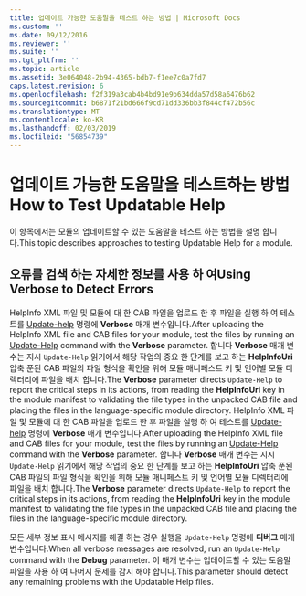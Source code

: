 ```yaml
---
title: 업데이트 가능한 도움말을 테스트 하는 방법 | Microsoft Docs
ms.custom: ''
ms.date: 09/12/2016
ms.reviewer: ''
ms.suite: ''
ms.tgt_pltfrm: ''
ms.topic: article
ms.assetid: 3e064048-2b94-4365-bdb7-f1ee7c0a7fd7
caps.latest.revision: 6
ms.openlocfilehash: f2f319a3cab4b4bd91e9b634dda57d58a6476b62
ms.sourcegitcommit: b6871f21bd666f9cd71dd336bb3f844cf472b56c
ms.translationtype: MT
ms.contentlocale: ko-KR
ms.lasthandoff: 02/03/2019
ms.locfileid: "56854739"
---
```

# <a name="how-to-test-updatable-help"></a><span data-ttu-id="184f9-102">업데이트 가능한 도움말을 테스트하는 방법</span><span class="sxs-lookup"><span data-stu-id="184f9-102">How to Test Updatable Help</span></span>

<span data-ttu-id="184f9-103">이 항목에서는 모듈의 업데이트할 수 있는 도움말을 테스트 하는 방법을 설명 합니다.</span><span class="sxs-lookup"><span data-stu-id="184f9-103">This topic describes approaches to testing Updatable Help for a module.</span></span>

## <a name="using-verbose-to-detect-errors"></a><span data-ttu-id="184f9-104">오류를 검색 하는 자세한 정보를 사용 하 여</span><span class="sxs-lookup"><span data-stu-id="184f9-104">Using Verbose to Detect Errors</span></span>

<span data-ttu-id="184f9-105">HelpInfo XML 파일 및 모듈에 대 한 CAB 파일을 업로드 한 후 파일을 실행 하 여 테스트를 [Update-help](/powershell/module/Microsoft.PowerShell.Core/Update-Help) 명령에 **Verbose** 매개 변수입니다.</span><span class="sxs-lookup"><span data-stu-id="184f9-105">After uploading the HelpInfo XML file and CAB files for your module, test the files by running an [Update-Help](/powershell/module/Microsoft.PowerShell.Core/Update-Help) command with the **Verbose** parameter.</span></span> <span data-ttu-id="184f9-106">합니다 **Verbose** 매개 변수는 지시 `Update-Help` 읽기에서 해당 작업의 중요 한 단계를 보고 하는 **HelpInfoUri** 압축 푼된 CAB 파일의 파일 형식을 확인을 위해 모듈 매니페스트 키 및 언어별 모듈 디렉터리에 파일을 배치 합니다.</span><span class="sxs-lookup"><span data-stu-id="184f9-106">The **Verbose** parameter directs `Update-Help` to report the critical steps in its actions, from reading the **HelpInfoUri** key in the module manifest to validating the file types in the unpacked CAB file and placing the files in the language-specific module directory.</span></span>
<span data-ttu-id="184f9-107">HelpInfo XML 파일 및 모듈에 대 한 CAB 파일을 업로드 한 후 파일을 실행 하 여 테스트를 [Update-help](/powershell/module/Microsoft.PowerShell.Core/Update-Help) 명령에 **Verbose** 매개 변수입니다.</span><span class="sxs-lookup"><span data-stu-id="184f9-107">After uploading the HelpInfo XML file and CAB files for your module, test the files by running an [Update-Help](/powershell/module/Microsoft.PowerShell.Core/Update-Help) command with the **Verbose** parameter.</span></span> <span data-ttu-id="184f9-108">합니다 **Verbose** 매개 변수는 지시 `Update-Help` 읽기에서 해당 작업의 중요 한 단계를 보고 하는 **HelpInfoUri** 압축 푼된 CAB 파일의 파일 형식을 확인을 위해 모듈 매니페스트 키 및 언어별 모듈 디렉터리에 파일을 배치 합니다.</span><span class="sxs-lookup"><span data-stu-id="184f9-108">The **Verbose** parameter directs `Update-Help` to report the critical steps in its actions, from reading the **HelpInfoUri** key in the module manifest to validating the file types in the unpacked CAB file and placing the files in the language-specific module directory.</span></span>

<span data-ttu-id="184f9-109">모든 세부 정보 표시 메시지를 해결 하는 경우 실행을 `Update-Help` 명령에 **디버그** 매개 변수입니다.</span><span class="sxs-lookup"><span data-stu-id="184f9-109">When all verbose messages are resolved, run an `Update-Help` command with the **Debug** parameter.</span></span> <span data-ttu-id="184f9-110">이 매개 변수는 업데이트할 수 있는 도움말 파일을 사용 하 여 나머지 문제를 감지 해야 합니다.</span><span class="sxs-lookup"><span data-stu-id="184f9-110">This parameter should detect any remaining problems with the Updatable Help files.</span></span>